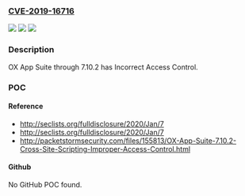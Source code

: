 ### [CVE-2019-16716](https://cve.mitre.org/cgi-bin/cvename.cgi?name=CVE-2019-16716)
![](https://img.shields.io/static/v1?label=Product&message=n%2Fa&color=blue)
![](https://img.shields.io/static/v1?label=Version&message=n%2Fa&color=blue)
![](https://img.shields.io/static/v1?label=Vulnerability&message=n%2Fa&color=brighgreen)

### Description

OX App Suite through 7.10.2 has Incorrect Access Control.

### POC

#### Reference
- http://seclists.org/fulldisclosure/2020/Jan/7
- http://seclists.org/fulldisclosure/2020/Jan/7
- http://packetstormsecurity.com/files/155813/OX-App-Suite-7.10.2-Cross-Site-Scripting-Improper-Access-Control.html

#### Github
No GitHub POC found.


